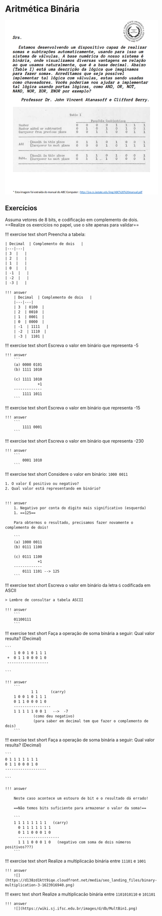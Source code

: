 # Aritmética Binária

![](figs/aritmetica-booleana-capa.png)

## Exercícios


Assuma vetores de 8 bits, e codificação em complemento de dois. ==Realize os exercícios no papel, use o site apenas para validar==

!!! exercise text short
    Preencha a tabela:
    
    | Decimal  | Complemento de dois   |
    |---|---|
    | 3  |   |
    | 2  |   |
    | 1  |   |
    | 0  |   |
    | -1  |   |
    | -2  |   |
    | -3 |   |
    
    !!! answer
        | Decimal  | Complemento de dois   |
        |---|---|
        | 3  | 0100  |
        | 2  | 0010  |
        | 1  | 0001  |
        | 0  | 0000  |
        | -1  | 1111   |
        | -2  | 1110  |
        | -3 |  1101 |
  

!!! exercise text short
    Escreva o valor em binário que representa -5
    
    !!! answer
        ```
        (a) 0000 0101
        (b) 1111 1010
        
        (c) 1111 1010
                   +1
        -------------
            1111 1011
        ```

!!! exercise text short
    Escreva o valor em binário que representa -15
    
    !!! answer
        ```
            1111 0001
        ```

!!! exercise text short
    Escreva o valor em binário que representa -230
    
    !!! answer
        ```
            0001 1010
        ```

!!! exercise text short
    Considere o valor em binário: `1000 0011`
    
    1. O valor É positivo ou negativo?
    2. Qual valor está representando em binário?  
    
    
    !!! answer
        1. Negativo por conta do digito mais significativo (esquerda)
        1. ==125==
        
        Para obtermos o resultado, precisamos fazer novamente o complemento de dois!
        
        ```
        (a) 1000 0011
        (b) 0111 1100
        
        (c) 0111 1100
                   +1
        -------------
            0111 1101 --> 125
        ```

!!! exercise text short
    Escreva o valor em binário da letra `G` codificada em ASCII
    
    > Lembre de consultar a tabela ASCII
    
    !!! answer
        ```
        01100111
        ```
        
!!! exercise text short
    Faça a operação de soma binária a seguir: Qual valor resulta? (Decimal)
    
    ```
        1 0 0 1 0 1 1 1
     +  0 1 1 0 0 0 1 0
     ------------------- 
     
    ```
    
    !!! answer
        ```
                1 1      (carry)
        1 0 0 1 0 1 1 1
        0 1 1 0 0 0 1 0
        -----------------
        1 1 1 1 1 0 0 1   -->  -7 
                 (como deu negativo)
                 (para saber em decimal tem que fazer o complemento de dois) 
        ```
    
        
!!! exercise text short
    Faça a operação de soma binária a seguir: Qual valor resulta? (Decimal)
    
    ```
    0 1 1 1 1 1 1 1
    0 1 1 0 0 0 1 0
    ------------------- 
     
    ```
    
    !!! answer
    
        Neste caso acontece um estouro de bit e o resultado dá errado! 
        
        ==Não temos bits suficiente para armazenar o valor da soma!==
    
        ```
        1 1 1 1 1 1 1 1   (carry)
          0 1 1 1 1 1 1 1
          0 1 1 0 0 0 1 0
          ------------------- 
          1 1 1 0 0 0 1 0   (negativo com soma de dois números positivos???)
        ```

!!! exercise text short
    Realize a multiplicacão binária entre `11101` e `1001`
 
    !!! answer
        ![](https://d138zd1ktt9iqe.cloudfront.net/media/seo_landing_files/binary-multiplication-3-1623916940.png)

!!! exerc text short
    Realize a multiplicacão binária entre `1101010110` e `101101`
 
    !!! answer
        ![](https://wiki.sj.ifsc.edu.br/images/d/db/MultBin1.png)
        
    
